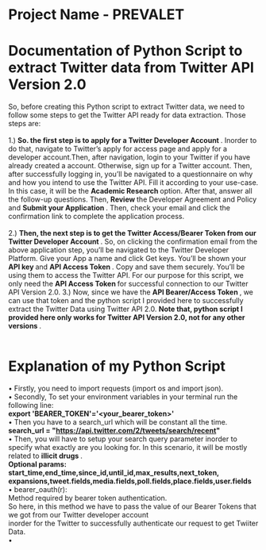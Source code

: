 # Project Name - PREVALET
# Documentation of Python Script to extract Twitter data from Twitter API Version 2.0
So, before creating this Python script to extract Twitter data, we need to follow some steps to get the Twitter API ready for data extraction. Those steps are:</br></br>
1.) <b> So. the first step is to apply for a Twitter Developer Account </b>. Inorder to do that, navigate to Twitter’s apply for access page and apply for a developer account.Then, after navigation, login to your Twitter if you have already created a account. Otherwise, sign up for a Twitter account. Then, after successfully logging in, you’ll be navigated to a questionnaire on why and how you intend to use the Twitter API. Fill it according to your use-case. In this case, it will be the <b> Academic Research </b> option. After that, answer all the follow-up questions. Then, <b> Review </b> the Developer Agreement and Policy and <b> Submit your Application </b>. Then, check your email and click the confirmation link to complete the application process.</br></br>
2.) <b> Then, the next step is to get the Twitter Access/Bearer Token from our Twitter Developer Account </b>. So, on clicking the confirmation email from the above application step, you’ll be navigated to the Twitter Developer Platform. Give your App a name and click Get keys. You’ll be shown your <b> API key </b> and <b> API Access Token </b>. Copy and save them securely. You’ll be using them to access the Twitter API. For our purpose for this script, we only need the <b> API Access Token </b> for successful connection to our Twitter API Version 2.0.
3.) Now, since we have the <b> API Bearer/Access Token </b>, we can use that token and the python script I provided here to successfully extract the Twitter Data using Twitter API 2.0. <b> Note that, python script I provided here only works for Twitter API Version 2.0, not for any other versions </b>. </br></br>
# Explanation of my Python Script</br>
•  Firstly, you need to import requests (import os and import json). </br>
•  Secondly, To set your environment variables in your terminal run the following line: </br>
   <b> export 'BEARER_TOKEN'='<your_bearer_token>' </b> </br>
•  Then you have to a search_url which will be constant all the time. </br>
   <b> search_url = "https://api.twitter.com/2/tweets/search/recent" </b> </br>
•  Then, you will have to setup your search query parameter inorder to specify what exactly are you looking for. In this scenario, it will be mostly related to <b>    illicit drugs </b>. </br>
   <b> Optional params: start_time,end_time,since_id,until_id,max_results,next_token, </br>
   expansions,tweet.fields,media.fields,poll.fields,place.fields,user.fields </br> </b>
•  bearer_oauth(r): </br>
    Method required by bearer token authentication. </br>
    So here, in this method we have to pass the value of our Bearer Tokens that we got from our Twitter developer account </br>
    inorder for the Twitter to successfully authenticate our request to get Twiiter Data. </br>
•  
